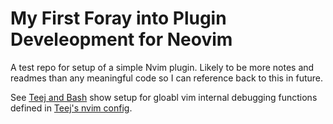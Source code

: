 # My First Foray into Plugin Develeopment for Neovim
A test repo for setup of a simple Nvim plugin. Likely to be more notes and readmes
than any meaningful code so I can reference back to this in future.

See [Teej and Bash](https://youtu.be/n4Lp4cV8YR0?t=2204) show setup for gloabl
vim internal debugging functions defined in 
[Teej's nvim config](https://github.com/tjdevries/config_manager/blob/master/xdg_config/nvim/lua/tj/globals.lua).
